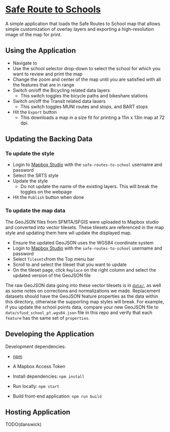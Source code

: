 # [Safe Route to Schools](http://www.sfsaferoutes.org/)

A simple application that loads the Safe Routes to School map that allows simple
customization of overlay layers and exporting a high-resolution image of the map
for print.

## Using the Application

- Navigate to <URL>
- Use the school selector drop-down to select the school for which you want to
  review and print the map
- Change the zoom and center of the map until you are satisfied with all the
  features that are in range
- Switch on/off the Bicycling related data layers
  * This switch toggles the bicycle paths and bikeshare stations
- Switch on/off the Transit related data lauers
  * This switch toggles MUNI routes and stops, and BART stops
- Hit the `Export` button
  * This downloads a map in a size fit for printing a 11in x 13in map at 72 dpi.

## Updating the Backing Data

### To update the style
- Login to [Mapbox Studio](https://studio.mapbox.com/) with the
  `safe-routes-to-school` username and password
- Select the SRTS style
- Update the style
    * Do not update the name of the existing layers. This will break the toggles
      on the webpage
- Hit the `Publish` button when done

### To update the map data

The GeoJSON files from SFMTA/SFGIS were uploaded to Mapbox studio and converted
into vector tilesets. These tilesets are referenced in the map style and
updating them here wll update the displayed map.

- Ensure the updated GeoJSON uses the WGS84 coordinate system
- Login to [Mapbox Studio](https://studio.mapbox.com/) with the
  `safe-routes-to-school` username and password
- Select `Tilesets`from the Top menu bar
- Scroll to and select the tileset that you want to update
- On the tileset page, click `Replace` on the right column and select the
  updated version of the GeoJSON file

The raw GeoJSON data going into these vector tilesets is in [`data/`](data/), as
well as some notes on corrections and normalizations we made. Replacement
datasets should have the GeoJSON feature properties as the data within this
directory, otherwise the supporting map styles will break. For example, if you
update the school points data, compare your new GeoJSON file to
`data/sfusd_school_pt.wgs84.json` file in this repo and verify that each
`feature` has the same set of `properties`.

## Developing the Application

Development dependencies:

- [npm][npm]
- A Mapbox Access Token

- Install dependencies: `npm install`
- Run locally: `npm start`
- Build front-end application: `npm run build`

[npm]: https://www.npmjs.com/get-npm

## Hosting Application

TODO(danswick)
